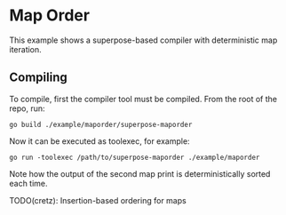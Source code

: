 # Map Order

This example shows a superpose-based compiler with deterministic map iteration.

## Compiling

To compile, first the compiler tool must be compiled. From the root of the repo, run:

    go build ./example/maporder/superpose-maporder

Now it can be executed as toolexec, for example:

    go run -toolexec /path/to/superpose-maporder ./example/maporder

Note how the output of the second map print is deterministically sorted each time.

TODO(cretz): Insertion-based ordering for maps